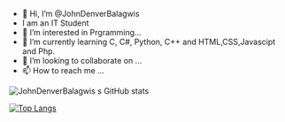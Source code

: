 - 👋 Hi, I’m @JohnDenverBalagwis
- I am an IT Student
- 👀 I’m interested in Prgramming...
- 🌱 I’m currently learning C, C#, Python, C++ and HTML,CSS,Javascipt and Php.
- 💞️ I’m looking to collaborate on ...
- 📫 How to reach me ...

![JohnDenverBalagwis s GitHub stats](https://github-readme-stats.vercel.app/api?username=JohnDenverBalagwis&show_icons=true&theme=radical)

[![Top Langs](https://github-readme-stats.vercel.app/api/top-langs/?username=JohnDenverBalagwis)](https://github.com/JohnDenverBalagwis/github-readme-stats)


<!---
JohnDenverBalagwis/JohnDenverBalagwis is a ✨ special ✨ repository because its `README.md` (this file) appears on your GitHub profile.
You can click the Preview link to take a look at your changes.
--->
